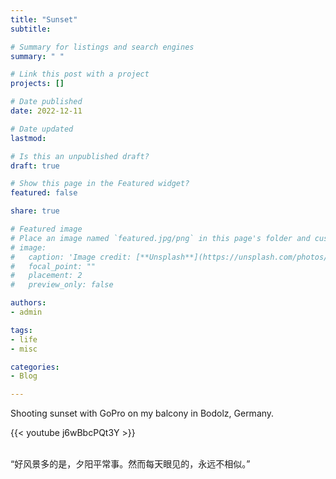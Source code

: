 ```yaml
---
title: "Sunset"
subtitle: 

# Summary for listings and search engines
summary: " "

# Link this post with a project
projects: []

# Date published
date: 2022-12-11

# Date updated
lastmod: 

# Is this an unpublished draft?
draft: true

# Show this page in the Featured widget?
featured: false

share: true 

# Featured image
# Place an image named `featured.jpg/png` in this page's folder and customize its options here.
# image:
#   caption: 'Image credit: [**Unsplash**](https://unsplash.com/photos/CpkOjOcXdUY)'
#   focal_point: ""
#   placement: 2
#   preview_only: false

authors:
- admin

tags:
- life
- misc

categories:
- Blog

---
```


Shooting sunset with GoPro on my balcony in Bodolz, Germany.

{{< youtube j6wBbcPQt3Y >}}

</br>
“好风景多的是，夕阳平常事。然而每天眼见的，永远不相似。”